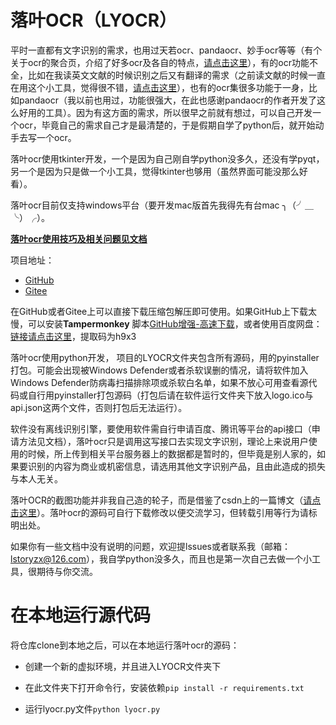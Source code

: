 # 落叶OCR（LYOCR）

平时一直都有文字识别的需求，也用过天若ocr、pandaocr、妙手ocr等等（有个关于ocr的聚合页，介绍了好多ocr及各自的特点，[请点击这里](https://adzhp.cn/wen-zi-shi-bie.html)），有的ocr功能不全，比如在我读英文文献的时候识别之后又有翻译的需求（之前读文献的时候一直在用这个小工具，觉得很不错，[请点击这里](https://copytranslator.github.io/)），也有的ocr集很多功能于一身，比如pandaocr（我以前也用过，功能很强大，在此也感谢pandaocr的作者开发了这么好用的工具）。因为有这方面的需求，所以很早之前就有想过，可以自己开发一个ocr，毕竟自己的需求自己才是最清楚的，于是假期自学了python后，就开始动手去写一个ocr。

落叶ocr使用tkinter开发，一个是因为自己刚自学python没多久，还没有学pyqt，另一个是因为只是做一个小工具，觉得tkinter也够用（虽然界面可能没那么好看）。

落叶ocr目前仅支持windows平台（要开发mac版首先我得先有台mac   ╮（╯＿╰）╭）。

[<u>**落叶ocr使用技巧及相关问题见文档**</u>](https://lstoryzx.github.io/LYOCR/)

项目地址：

- [GitHub](https://github.com/lstoryzx/LYOCR)
- [Gitee](https://gitee.com/lstoryzx/lyocr)

在GitHub或者Gitee上可以直接下载压缩包解压即可使用。如果GitHub上下载太慢，可以安装**Tampermonkey** 脚本[GitHub增强-高速下载](https://greasyfork.org/zh-CN/scripts/412245-github-%E5%A2%9E%E5%BC%BA-%E9%AB%98%E9%80%9F%E4%B8%8B%E8%BD%BD)，或者使用百度网盘：[链接请点击这里]()，提取码为h9x3

落叶ocr使用python开发， 项目的LYOCR文件夹包含所有源码，用的pyinstaller打包。可能会出现被Windows Defender或者杀软误删的情况，请将软件加入Windows Defender防病毒扫描排除项或杀软白名单，如果不放心可用查看源代码或自行用pyinstaller打包源码（打包后请在软件运行文件夹下放入logo.ico与api.json这两个文件，否则打包后无法运行）。

软件没有离线识别引擎，要使用软件需自行申请百度、腾讯等平台的api接口（申请方法见文档），落叶ocr只是调用这写接口去实现文字识别，理论上来说用户使用的时候，所上传到相关平台服务器上的数据都是暂时的，但毕竟是别人家的，如果要识别的内容为商业或机密信息，请选用其他文字识别产品，且由此造成的损失与本人无关。

落叶OCR的截图功能并非我自己造的轮子，而是借鉴了csdn上的一篇博文（[请点击这里](https://blog.csdn.net/frostime/article/details/104798861?ops_request_misc=%257B%2522request%255Fid%2522%253A%2522161182293516780262512266%2522%252C%2522scm%2522%253A%252220140713.130102334.pc%255Fall.%2522%257D&request_id=161182293516780262512266&biz_id=0&utm_medium=distribute.pc_search_result.none-task-blog-2~all~first_rank_v2~rank_v29-27-104798861.pc_search_result_cache&utm_term=python%E6%88%AA%E5%9B%BE)）。落叶ocr的源码可自行下载修改以便交流学习，但转载引用等行为请标明出处。

如果你有一些文档中没有说明的问题，欢迎提lssues或者联系我（邮箱：lstoryzx@126.com），我自学python没多久，而且也是第一次自己去做一个小工具，很期待与你交流。

# 在本地运行源代码

将仓库clone到本地之后，可以在本地运行落叶ocr的源码：

+ 创建一个新的虚拟环境，并且进入LYOCR文件夹下

+ 在此文件夹下打开命令行，安装依赖`pip install -r requirements.txt`

+ 运行lyocr.py文件`python lyocr.py`

  
